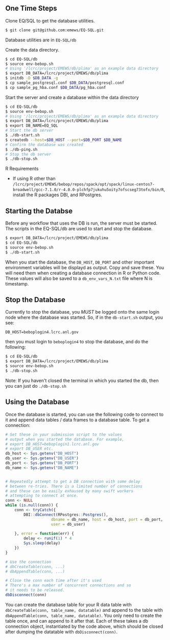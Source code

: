 ## One Time Steps ##

Clone EQ/SQL to get the database utilities.

```bash
$ git clone git@github.com:emews/EQ-SQL.git
```

Database utilities are in `EQ-SQL/db`

Create the data directory. 

```bash
$ cd EQ-SQL/db
$ source env-bebop.sh
# Using '/lcrc/project/EMEWS/db/plima' as an example data directory
$ export DB_DATA=/lcrc/project/EMEWS/db/plima
$ initdb -D $DB_DATA -g
$ cp sample_postgresql.conf $DB_DATA/postgresql.conf
$ cp sample_pg_hba.conf $DB_DATA/pg_hba.conf
```

Start the server and create a database within the data directory

```bash
$ cd EQ-SQL/db
$ source env-bebop.sh
# Using '/lcrc/project/EMEWS/db/plima' as an example data directory
$ export DB_DATA=/lcrc/project/EMEWS/db/plima
$ export DB_NAME=EQ_SQL
# Start the db server
$ ./db-start.sh
$ createdb --host=$DB_HOST --port=$DB_PORT $DB_NAME
# Confirm the database was created
$ ./db-ping.sh
# Stop the db server
$ ./db-stop.sh
```

R Requirements

* If using R other than `/lcrc/project/EMEWS/bebop/repos/spack/opt/spack/linux-centos7-broadwell/gcc-7.1.0/r-4.0.0-plchfp7jukuhu5oity7ofscseg73tofx/bin/R`, install the R packages DBI, and RPostgres.

## Starting the Databse ##

Before any workflow that uses the DB is run, the server must be 
started. The scripts in the EQ-SQL/db are used to start and stop
the database.

```bash
$ export DB_DATA=/lcrc/project/EMEWS/db/plima
$ cd EQ-SQL/db
$ source env-bebop.sh
$ ./db-start.sh
```

When you start the database, the `DB_HOST`, `DB_PORT` and other important environment variables
will be displayd as output. Copy and save these. You will need them when creating
a database connection in R or Python code. These values will also be saved to a
`db_env_vars_N.txt` file where N is timestamp.

## Stop the Database ##

Currently to stop the database, you *MUST* be logged onto the same login node where the database was
started. So, if in the `db-start.sh` output, you see:

`DB_HOST=beboplogin4.lcrc.anl.gov`

then you must login to `beboplogin4` to stop the database, and do the following:

```bash
$ cd EQ-SQL/db
$ export DB_DATA=/lcrc/project/EMEWS/db/plima
$ source env-bebop.sh
$ ./db-stop.sh
```

Note: If you haven't closed the terminal in which you started the db, then you can just do
`./db-stop.sh`

## Using the Database

Once the database is started, you can use the following code to connect to it and
append data tables / data frames to a database table. To get a connection:

```r
# Set these in your submission script to the values
# output when you started the database. For example,
# export DB_HOST=beboplogin1.lcrc.anl.gov
# export DB_USER etc.
db_host <- Sys.getenv("DB_HOST")
db_user <- Sys.getenv("DB_USER")
db_port <- Sys.getenv("DB_PORT")
db_name <- Sys.getenv("DB_NAME")


# Repeatedly attempt to get a DB connection with some delay 
# between re-tries. There is a limited number of connections
# and these can be easily exhaused by many swift workers 
# attempting to connect at once.
conn <- NULL
while (is.null(conn)) {
    conn <- tryCatch({
        DBI::dbConnect(RPostgres::Postgres(),
                    dbname = db_name, host = db_host, port = db_port,
                    user = db_user)
       
    }, error = function(err) {
        delay <- runif(1) * 4
        Sys.sleep(delay)
    })
}

# Use the connection
# dbCreateTable(conn, ...)
# dbAppendTable(conn, ...)

# Close the conn each time after it's used
# There's a max number of concurrent connections and so
# it needs to be released.
dbDisconnect(conn)
```

You can create the database table for your R data table with `dbCreateTable(conn, table_name, datatable)`
and append to the table with  `dbAppendTable(conn, table_name, datatable)`. You only need to
create the table once, and can append to it after that. Each of these takes a db connection object,
instantiated by the code above, which should be closed after dumping the datatable with 
`dbDisconnect(conn)`.



